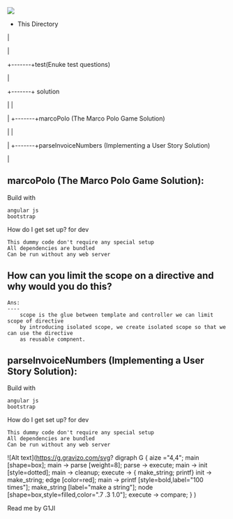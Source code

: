 
<img src='https://g.gravizo.com/svg?%20digraph%20G%20{%20main%20-%3E%20parse%20-%3E%20execute;%20main%20-%3E%20init;%20main%20-%3E%20cleanup;%20execute%20-%3E%20make_string;%20execute%20-%3E%20printf%20init%20-%3E%20make_string;%20main%20-%3E%20printf;%20execute%20-%3E%20compare;%20}'/>


+ This Directory

|

|

+-------+test(Enuke test questions)

|

+-------+ solution

|	|

|	+-------+marcoPolo (The Marco Polo Game Solution)

|	|

|	+-------+parseInvoiceNumbers (Implementing a User Story Solution)

|




marcoPolo (The Marco Polo Game Solution):
-----------------------------------------

Build with

	angular js
	bootstrap

How do I get set up? for dev

	This dummy code don't require any special setup 
	All dependencies are bundled
	Can be run without any web server


How can you limit the scope on a directive and why would you do this? 
---------------------------------------------------------------------

	Ans: 
	----	
		scope is the glue between template and controller we can limit scope of directive 
		by introducing isolated scope, we create isolated scope so that we can use the directive
		as reusable compnent.





parseInvoiceNumbers (Implementing a User Story Solution):
---------------------------------------------------------

Build with

	angular js
	bootstrap

How do I get set up? for dev

	This dummy code don't require any special setup 
	All dependencies are bundled
	Can be run without any web server







![Alt text](https://g.gravizo.com/svg?
  digraph G {
    aize ="4,4";
    main [shape=box];
    main -> parse [weight=8];
    parse -> execute;
    main -> init [style=dotted];
    main -> cleanup;
    execute -> { make_string; printf}
    init -> make_string;
    edge [color=red];
    main -> printf [style=bold,label="100 times"];
    make_string [label="make a string"];
    node [shape=box,style=filled,color=".7 .3 1.0"];
    execute -> compare;
  }
)
















Read me by G1JI
